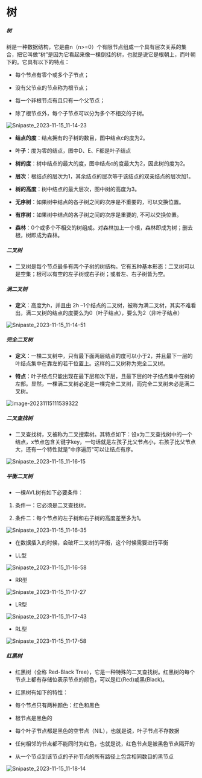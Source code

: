 # 树

##### 树

树是一种数据结构，它是由n（n>=0）个有限节点组成一个具有层次关系的集合，把它叫做“树”是因为它看起来像一棵倒挂的树，也就是说它是根朝上，而叶朝下的。它具有以下的特点：

- 每个节点有零个或多个子节点；

- 没有父节点的节点称为根节点；

- 每一个非根节点有且只有一个父节点；

- 除了根节点外，每个子节点可以分为多个不相交的子树。

![Snipaste_2023-11-15_11-14-23](image/Snipaste_2023-11-15_11-14-23.png)

- **结点的度**：结点拥有的子树的数目，图中结点c的度为2。 

- **叶子**：度为零的结点，图中D、E、F都是叶子结点

- **树的度**：树中结点的最大的度，图中结点c的度最大为2，因此树的度为2。

- **层次**：根结点的层次为1，其余结点的层次等于该结点的双亲结点的层次加1。

- **树的高度**：树中结点的最大层次，图中树的高度为3。

- **无序树**：如果树中结点的各子树之间的次序是不重要的，可以交换位置。

- **有序树**：如果树中结点的各子树之间的次序是重要的, 不可以交换位置。 

- **森林**：0个或多个不相交的树组成。对森林加上一个根，森林即成为树；删去根，树即成为森林。

##### 二叉树

- 二叉树是每个节点最多有两个子树的树结构。它有五种基本形态：二叉树可以是空集；根可以有空的左子树或右子树；或者左、右子树皆为空。

##### 满二叉树

- **定义**：高度为h，并且由 2h –1个结点的二叉树，被称为满二叉树，其实不难看出，满二叉树的结点的度要么为0（叶子结点），要么为2（非叶子结点）

![Snipaste_2023-11-15_11-14-51](image/Snipaste_2023-11-15_11-14-51.png)

##### 完全二叉树

- **定义**：一棵二叉树中，只有最下面两层结点的度可以小于2，并且最下一层的叶结点集中在靠左的若干位置上。这样的二叉树称为完全二叉树。

- **特点**：叶子结点只能出现在最下层和次下层，且最下层的叶子结点集中在树的左部。显然，一棵满二叉树必定是一棵完全二叉树，而完全二叉树未必是满二叉树。

![image-20231115111539322](image/image-20231115111539322.png)

##### 二叉查找树

- 二叉查找树，又被称为二叉搜索树。其特点如下：设x为二叉查找树中的一个结点，x节点包含关键字key，一句话就是左孩子比父节点小，右孩子比父节点大，还有一个特性就是”中序遍历“可以让结点有序。

![Snipaste_2023-11-15_11-16-15](image/Snipaste_2023-11-15_11-16-15.png)

##### 平衡二叉树

- 一棵AVL树有如下必要条件：

1. 条件一：它必须是二叉查找树。

1. 条件二：每个节点的左子树和右子树的高度差至多为1。

![Snipaste_2023-11-15_11-16-35](image/Snipaste_2023-11-15_11-16-35.png)

- 在数据插入的时候，会破坏二叉树的平衡，这个时候需要进行平衡

- LL型

![Snipaste_2023-11-15_11-16-58](image/Snipaste_2023-11-15_11-16-58.png)

- RR型

![Snipaste_2023-11-15_11-17-27](image/Snipaste_2023-11-15_11-17-27.png)

- LR型

![Snipaste_2023-11-15_11-17-43](image/Snipaste_2023-11-15_11-17-43.png)

- RL型

![Snipaste_2023-11-15_11-17-58](image/Snipaste_2023-11-15_11-17-58.png)

##### 红黑树

- 红黑树（全称 Red-Black Tree），它是一种特殊的二叉查找树。红黑树的每个节点上都有存储位表示节点的颜色，可以是红(Red)或黑(Black)。

- 红黑树有如下的特性：

- 每个节点只有两种颜色：红色和黑色

- 根节点是黑色的

- 每个叶子节点都是黑色的空节点（NIL），也就是说，叶子节点不存数据

- 任何相邻的节点都不能同时为红色，也就是说，红色节点是被黑色节点隔开的

- 从一个节点到该节点的子孙节点的所有路径上包含相同数目的黑节点

![Snipaste_2023-11-15_11-18-14](C:/Users/Administrator/Desktop/Snipaste_2023-11-15_11-18-14.png)